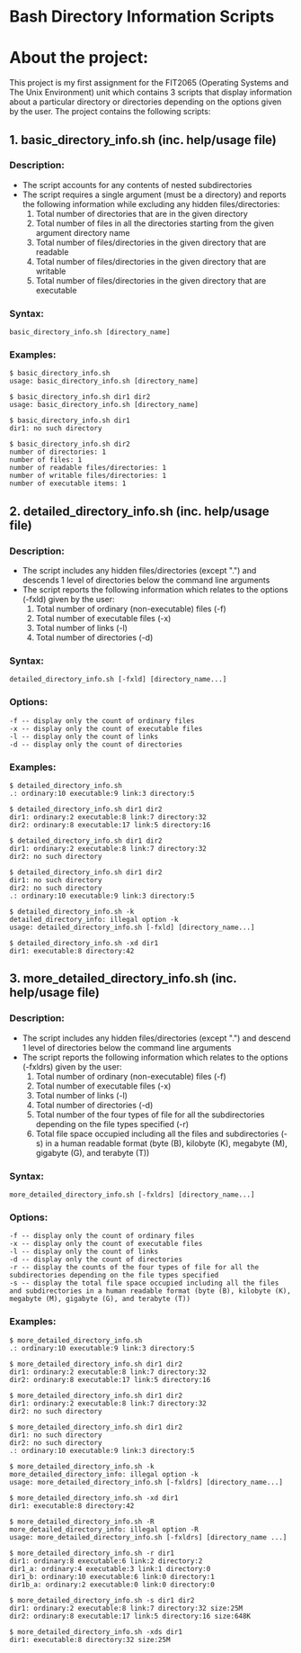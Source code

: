 # Bash Directory Information Scripts

# About the project:
This project is my first assignment for the FIT2065 (Operating Systems and The Unix Environment) unit which contains 3 scripts that display information about a particular directory or directories depending on the options given by the user. The project contains the following scripts:

## 1. basic_directory_info.sh (inc. help/usage file)
### Description:
- The script accounts for any contents of nested subdirectories
- The script requires a single argument (must be a directory) and reports the following information while excluding any hidden files/directories:
  1. Total number of directories that are in the given directory
  2. Total number of files in all the directories starting from the given argument directory name
  3. Total number of files/directories in the given directory that are readable 
  4. Total number of files/directories in the given directory that are writable
  5. Total number of files/directories in the given directory that are executable
   
### Syntax:
    basic_directory_info.sh [directory_name]

### Examples:
    $ basic_directory_info.sh
    usage: basic_directory_info.sh [directory_name]

    $ basic_directory_info.sh dir1 dir2
    usage: basic_directory_info.sh [directory_name]

    $ basic_directory_info.sh dir1
    dir1: no such directory

    $ basic_directory_info.sh dir2
    number of directories: 1
    number of files: 1
    number of readable files/directories: 1
    number of writable files/directories: 1
    number of executable items: 1
    
## 2. detailed_directory_info.sh (inc. help/usage file)
### Description:
- The script includes any hidden files/directories (except ".") and descends 1 level of directories below the command line arguments
- The script reports the following information which relates to the options (-fxld) given by the user:
  1. Total number of ordinary (non-executable) files (-f)
  2. Total number of executable files (-x)
  3. Total number of links (-l)
  4. Total number of directories (-d)
   
### Syntax:
    detailed_directory_info.sh [-fxld] [directory_name...]

### Options:
    -f -- display only the count of ordinary files
    -x -- display only the count of executable files
    -l -- display only the count of links
    -d -- display only the count of directories

### Examples:
    $ detailed_directory_info.sh
    .: ordinary:10 executable:9 link:3 directory:5

    $ detailed_directory_info.sh dir1 dir2
    dir1: ordinary:2 executable:8 link:7 directory:32
    dir2: ordinary:8 executable:17 link:5 directory:16

    $ detailed_directory_info.sh dir1 dir2
    dir1: ordinary:2 executable:8 link:7 directory:32
    dir2: no such directory

    $ detailed_directory_info.sh dir1 dir2
    dir1: no such directory
    dir2: no such directory
    .: ordinary:10 executable:9 link:3 directory:5

    $ detailed_directory_info.sh -k
    detailed_directory_info: illegal option -k
    usage: detailed_directory_info.sh [-fxld] [directory_name...]

    $ detailed_directory_info.sh -xd dir1
    dir1: executable:8 directory:42
 
 ## 3. more_detailed_directory_info.sh (inc. help/usage file)
### Description:
- The script includes any hidden files/directories (except ".") and descend 1 level of directories below the command line arguments
- The script reports the following information which relates to the options (-fxldrs) given by the user:
  1. Total number of ordinary (non-executable) files (-f)
  2. Total number of executable files (-x)
  3. Total number of links (-l)
  4. Total number of directories (-d)
  5. Total number of the four types of file for all the subdirectories depending on the file types specified (-r)
  6. Total file space occupied including all the files and subdirectories (-s) in a human readable format (byte (B), kilobyte (K), megabyte (M), gigabyte (G), and terabyte (T))
   
### Syntax:
    more_detailed_directory_info.sh [-fxldrs] [directory_name...]

### Options:
    -f -- display only the count of ordinary files
    -x -- display only the count of executable files
    -l -- display only the count of links
    -d -- display only the count of directories
    -r -- display the counts of the four types of file for all the subdirectories depending on the file types specified
    -s -- display the total file space occupied including all the files and subdirectories in a human readable format (byte (B), kilobyte (K), megabyte (M), gigabyte (G), and terabyte (T))

### Examples:
    $ more_detailed_directory_info.sh
    .: ordinary:10 executable:9 link:3 directory:5

    $ more_detailed_directory_info.sh dir1 dir2
    dir1: ordinary:2 executable:8 link:7 directory:32
    dir2: ordinary:8 executable:17 link:5 directory:16

    $ more_detailed_directory_info.sh dir1 dir2
    dir1: ordinary:2 executable:8 link:7 directory:32
    dir2: no such directory

    $ more_detailed_directory_info.sh dir1 dir2
    dir1: no such directory
    dir2: no such directory
    .: ordinary:10 executable:9 link:3 directory:5

    $ more_detailed_directory_info.sh -k
    more_detailed_directory_info: illegal option -k
    usage: more_detailed_directory_info.sh [-fxldrs] [directory_name...]

    $ more_detailed_directory_info.sh -xd dir1
    dir1: executable:8 directory:42

    $ more_detailed_directory_info.sh -R
    more_detailed_directory_info: illegal option -R
    usage: more_detailed_directory_info.sh [-fxldrs] [directory_name ...]

    $ more_detailed_directory_info.sh -r dir1
    dir1: ordinary:8 executable:6 link:2 directory:2
    dir1_a: ordinary:4 executable:3 link:1 directory:0
    dir1_b: ordinary:10 executable:6 link:0 directory:1
    dir1b_a: ordinary:2 executable:0 link:0 directory:0

    $ more_detailed_directory_info.sh -s dir1 dir2
    dir1: ordinary:2 executable:8 link:7 directory:32 size:25M
    dir2: ordinary:8 executable:17 link:5 directory:16 size:648K

    $ more_detailed_directory_info.sh -xds dir1
    dir1: executable:8 directory:32 size:25M
